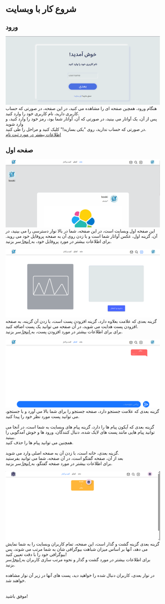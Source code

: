 # شروع کار با وبسایت

## ورود
![login picture](../readme_pictures/1.png)
هنگام ورود، همچین صفحه ای را مشاهده می کنید، در این صفحه، در صورتی که حساب کاربری دارید، نام کاربری خود را وارد کنید.<br />
پس از آن، یک آواتار می بینید، در صورتی که آن، آواتار شما بود، رمز خود را وارد کنید، و وارد شوید<br />
در صورتی که حساب ندارید، روی "یکی بسازید!" کلیک کنید و مراحل را طی کنید.<br />
[اطلاعات بیشتر در مورد ثبت نام](./register.md)

## صفحه اول
![index picture](../readme_pictures/2.png)
این صفحه اول وبسایت است، در این صفحه، شما در بالا نوار دسترسی را می بینید، در آن، گزینه اول، عکس آواتار شما است و با زدن روی آن به صفحه پروفایل خود می روید.
برای اطلاعات بیشتر در مورد پروفایل خود، به[ اینجا ](./profile.md)سر بزنید.<br /><br />
![index picture](../readme_pictures/3.png)
گزینه بعدی که علامت بعلاوه دارد، گزینه افزودن پست است، با زدن آن گزینه، به صفحه افزودن پست هدایت می شوید، در آن صفحه می توانید یک پست اضافه کنید.<br />
برای 
برای اطلاعات بیشتر در مورد افزودن پست، به[ اینجا ](./add.md)سر بزنید.<br /><br />
![index picture](../readme_pictures/4.png)
گزینه بعدی که علامت جستجو دارد، صفحه جستجو را برای شما بالا می آورد و با جستجو، می توانید پست مورد نظر خود را پیدا کنید.<br /><br />
گزینه بعدی که آیکون پیام ها را دارد، گزینه پیام های وبسایت به شما است، در آنجا می توانید پیام هایی مانند پست های لایک شده، دنبال کنندگان، ورود ها و خوش آمدگویی را ببینید.<br />
همچنین می توانید پیام ها را حذف کنید.
<br /><br />
گزینه بعدی، خانه است، با زدن آن به صفحه اصلی وارد می شوید.<br />
بعد از آن، صفحه گفتگو است، در آن صفحه، شما می توانید بفرستید<br />
برای اطلاعات بیشتر در مورد صفحه گفتگو، به[ اینجا ](./chat.md)سر بزنید.<br /><br />
![index picture](../readme_pictures/5.png)
گزینه بعدی گزینه گشت و گذار است، این صفحه، تمام کاربران وبسایت را به شما نمایش می دهد، آنها بر اساس میزان شباهت بیوگرافی شان به شما مرتب می شوند، پس بیوگرافی خود را با دقت تعیین کنید!<br />
برای اطلاعات بیشتر در مورد گشت و گذار و نحوه مرتب سازی کاربران به[ اینجا ](./explore.md)سر بزنید.<br /><br />
در نوار بعدی، کاربران دنبال شده را خواهید دید، پست های آنها در زیر آن نوار مشاهده خواهند شد.<br /><br /><br />
موفق باشید!